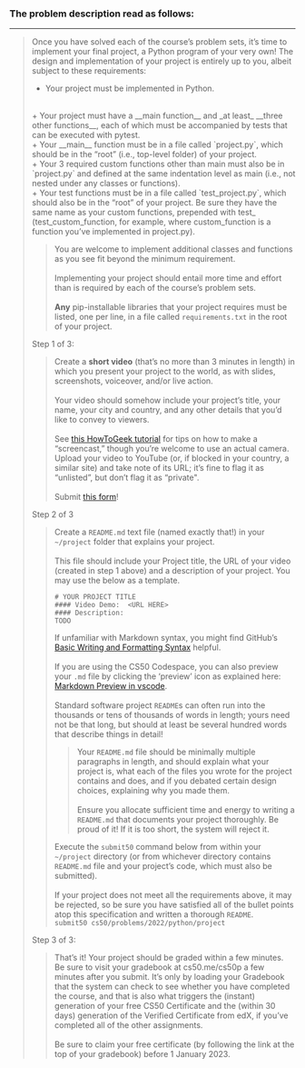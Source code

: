 ### The problem description read as follows:

---

> Once you have solved each of the course’s problem sets, it’s time to implement your final project, a Python program 
> of your very own! The design and implementation of your project is entirely up to you, albeit subject to these 
> requirements:
> <br>
> + Your project must be implemented in Python.
> <br>
> + Your project must have a __main function__ and _at least_ __three other functions__, each of which must be 
> accompanied by tests that can be executed with pytest.
> <br>
> + Your __main__ function must be in a file called `project.py`, which should be in the “root” 
> (i.e., top-level folder) of your project.
> <br>
> + Your 3 required custom functions other than main must also be in `project.py` and defined at the same indentation 
> level as main (i.e., not nested under any classes or functions).
> <br>
> + Your test functions must be in a file called `test_project.py`, which should also be in the “root” of your project. 
> Be sure they have the same name as your custom functions, prepended with test_ (test_custom_function, for example, 
> where custom_function is a function you’ve implemented in project.py).
>
> > You are welcome to implement additional classes and functions as you see fit beyond the minimum requirement.
> > <br><br>
> > Implementing your project should entail more time and effort than is required by each of the course’s problem 
> > sets.
> > <br><br>
> > __Any__ pip-installable libraries that your project requires must be listed, one per line, in a file called 
> > `requirements.txt` in the root of your project.
>
> Step 1 of 3:
> <br>
> > Create a __short video__ (that’s no more than 3 minutes in length) in which you present your project to the world, 
> > as with slides, screenshots, voiceover, and/or live action.
> > <br><br>
> > Your video should somehow include your project’s title, your name, your city and country, and any other details 
> > that you’d like to convey to viewers.
> > <br><br>
> > See [this HowToGeek tutorial](https://howtogeek.com/205742/how-to-record-your-windows-mac-linux-android-or-ios-screen) for 
> > tips on how to make a “screencast,” though you’re welcome to use an actual camera. Upload your video to YouTube 
> > (or, if blocked in your country, a similar site) and take note of its URL; it’s fine to flag it as “unlisted”, but 
> > don’t flag it as “private".
> > <br><br>
> Submit [this form](https://forms.cs50.io/5e2dd8e8-3c8b-4eb2-b77d-085836253f26)!
>
> Step 2 of 3
>
> > Create a `README.md` text file (named exactly that!) in your `~/project` folder that explains your project.
> > <br><br>
> > This file should include your Project title, the URL of your video (created in step 1 above) and a description of 
> > your project. You may use the below as a template.
> > <br>
> >  ```
> > # YOUR PROJECT TITLE
> > #### Video Demo:  <URL HERE>
> > #### Description:
> > TODO
> > ```
> > If unfamiliar with Markdown syntax, you might find GitHub’s 
> > [Basic Writing and Formatting Syntax](https://docs.github.com/en/free-pro-team@latest/github/writing-on-github/basic-writing-and-formatting-syntax) 
> > helpful.
> > <br><br>
> > If you are using the CS50 Codespace, you can also preview your `.md` file by clicking the ‘preview’ icon as 
> > explained here: [Markdown Preview in vscode](https://code.visualstudio.com/docs/languages/markdown#_markdown-preview).
> > <br><br>
> > Standard software project `README`s can often run into the thousands or tens of thousands of words in length; yours 
> > need not be that long, but should at least be several hundred words that describe things in detail!
> > <br>
> > > Your `README.md` file should be minimally multiple paragraphs in length, and should explain what your project is, 
> > > what each of the files you wrote for the project contains and does, and if you debated certain design choices, 
> > > explaining why you made them.
> > > <br><br>
> > > Ensure you allocate sufficient time and energy to writing a `README.md` that documents your project thoroughly. 
> > Be proud of it! If it is too short, the system will reject it.
> > 
> > Execute the `submit50` command below from within your `~/project` directory (or from whichever directory contains 
> > `README.md` file and your project’s code, which must also be submitted).
> > <br><br>
> > If your project does not meet all the requirements above, it may be rejected, so be sure you have satisfied all of 
> > the bullet points atop this specification and written a thorough `README`.
> > <br>
> > ```submit50 cs50/problems/2022/python/project```
>
> Step 3 of 3:
>
> > That’s it! Your project should be graded within a few minutes. Be sure to visit your gradebook at cs50.me/cs50p a 
> > few minutes after you submit. It’s only by loading your Gradebook that the system can check to see whether you have 
> > completed the course, and that is also what triggers the (instant) generation of your free CS50 Certificate and the 
> > (within 30 days) generation of the Verified Certificate from edX, if you’ve completed all of the other assignments.
> > <br><br> 
> > Be sure to claim your free certificate (by following the link at the top of your gradebook) before 1 January 2023.
